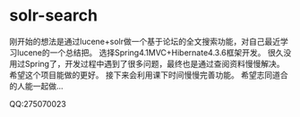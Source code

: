 solr-search
===========
刚开始的想法是通过lucene+solr做一个基于论坛的全文搜索功能，对自己最近学习lucene的一个总结把。
选择Spring4.1MVC+Hibernate4.3.6框架开发。
很久没用过Spring了，开发过程中遇到了很多问题，最终也是通过查阅资料慢慢解决。
希望这个项目能做的更好。
接下来会利用课下时间慢慢完善功能。
希望志同道合的人能一起做...

QQ:275070023
